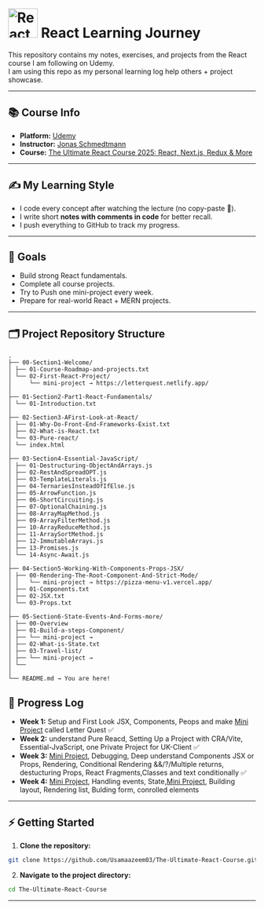 # <img src="https://upload.wikimedia.org/wikipedia/commons/a/a7/React-icon.svg" alt="React Logo" width="60" /> React Learning Journey

This repository contains my notes, exercises, and projects from the React course I am following on Udemy.  
I am using this repo as my personal learning log help others + project showcase.

---

## 📚 Course Info

- **Platform:** [Udemy](https://www.udemy.com/)
- **Instructor:** [Jonas Schmedtmann](https://codingheroes.io/)
- **Course:** [The Ultimate React Course 2025: React, Next.js, Redux & More](https://www.udemy.com/course/the-ultimate-react-course/)

---

## ✍️ My Learning Style

- I code every concept after watching the lecture (no copy-paste 🚫).
- I write short **notes with comments in code** for better recall.
- I push everything to GitHub to track my progress.

---

## 🎯 Goals

- Build strong React fundamentals.
- Complete all course projects.
- Try to Push one mini-project every week.
- Prepare for real-world React + MERN projects.

---

## 🗂️ Project Repository Structure

```
.
├── 00-Section1-Welcome/
│ ├── 01-Course-Roadmap-and-projects.txt
│ └── 02-First-React-Project/
│     └── mini-project → https://letterquest.netlify.app/
│
├── 01-Section2-Part1-React-Fundamentals/
│ └── 01-Introduction.txt
│
├── 02-Section3-AFirst-Look-at-React/
│ ├── 01-Why-Do-Front-End-Frameworks-Exist.txt
│ ├── 02-What-is-React.txt
│ └── 03-Pure-react/
│ └── index.html
│
├── 03-Section4-Essential-JavaScript/
│ ├── 01-Destructuring-ObjectAndArrays.js
│ ├── 02-RestAndSpreadOPT.js
│ ├── 03-TemplateLiterals.js
│ ├── 04-TernariesInsteadOfIfElse.js
│ ├── 05-ArrowFunction.js
│ ├── 06-ShortCircuiting.js
│ ├── 07-OptionalChaining.js
│ ├── 08-ArrayMapMethod.js
│ ├── 09-ArrayFilterMethod.js
│ ├── 10-ArrayReduceMethod.js
│ ├── 11-ArraySortMethod.js
│ ├── 12-ImmutableArrays.js
│ ├── 13-Promises.js
│ └── 14-Async-Await.js
│
├── 04-Section5-Working-With-Components-Props-JSX/
│ ├── 00-Rendering-The-Root-Component-And-Strict-Mode/
│ │   └── mini-project → https://pizza-menu-v1.vercel.app/
│ ├── 01-Components.txt
│ ├── 02-JSX.txt
│ └── 03-Props.txt
│
├── 05-Section6-State-Events-And-Forms-more/
│ ├── 00-Overview
│ ├── 01-Build-a-steps-Component/
│ ├── └── mini-project →
│ ├── 02-What-is-State.txt
│ ├── 03-Travel-list/
│ ├── └── mini-project →
│ └──
│
└── README.md → You are here!
```

## 📆 Progress Log

- **Week 1:** Setup and First Look JSX, Components, Peops and make [Mini Project](./00-Section1-Welcome/02-First-React-Project/letter-quest/README.md) called Letter Quest ✅
- **Week 2:** understand Pure Reacd, Setting Up a Project with CRA/Vite, Essential-JvaScript, one Private Project for UK-Client ✅
- **Week 3:** [Mini Project](./04-Section5-Working-With-Components-Props-Jsx/00-Rendering-The-Root-Component-And-Strict-Mode/pizza-menu/README.md), Debugging, Deep understand Components JSX or Props, Rendering, Conditional Rendering &&/?/Multiple returns, destucturing Props, React Fragments,Classes and text conditionally ✅
- **Week 4:** [Mini Project](./05-Section6-State-Events-And-Forms-more/01-Build-a-steps-Component/steps/README.md), Handling events, State,[Mini Project](), Building layout, Rendering list, Bulding form, conrolled elements

---

## ⚡ Getting Started

1. **Clone the repository:**

```bash
git clone https://github.com/Usamaazeem03/The-Ultimate-React-Course.git
```

2. **Navigate to the project directory:**

```bash
cd The-Ultimate-React-Course

```

---
